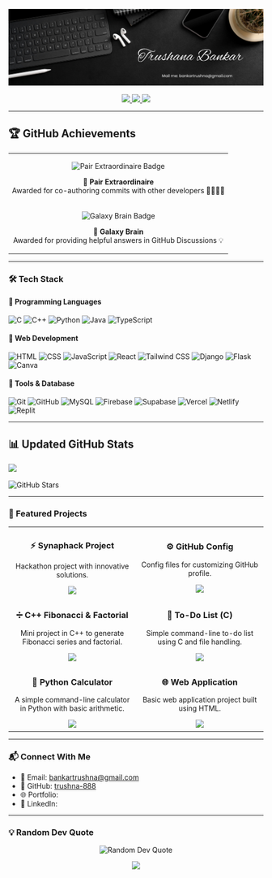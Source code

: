 ![Banner](https://github.com/yogendra-08/super-duper/blob/main/trushna.png?raw=true)

<p align="center">
  <a href="mailto:bankertrushna@gmail.com">
    <img src="https://img.shields.io/badge/Email-D14836?style=for-the-badge&logo=gmail&logoColor=white" />
  </a>
  <a href="">
    <img src="https://img.shields.io/badge/Portfolio-000000?style=for-the-badge&logo=vercel&logoColor=white" />
  </a>
  <a href="https://github.com/trushna-888">
    <img src="https://img.shields.io/badge/GitHub-181717?style=for-the-badge&logo=github&logoColor=white" />
  </a>
</p>

---

## 🏆 GitHub Achievements  

<table>
  <!-- Pair Extraordinaire -->
  <tr>
    <td align="center">
      <p align="center">
        <img src="https://github.githubassets.com/images/modules/profile/achievements/pair-extraordinaire-default.png" 
             width="120" 
             alt="Pair Extraordinaire Badge"/>
      </p>
      <p align="center">
        <b>🤝 Pair Extraordinaire</b> <br/>
        Awarded for co-authoring commits with other developers 👨‍💻👩‍💻
      </p>
    </td>
  </tr>  

  <!-- Galaxy Brain -->
  <tr>
    <td align="center">
      <p align="center">
        <img src="https://github.githubassets.com/images/modules/profile/achievements/galaxy-brain-default.png" 
             width="120" 
             alt="Galaxy Brain Badge"/>
      </p>
      <p align="center">
        <b>🧠 Galaxy Brain</b> <br/>
        Awarded for providing helpful answers in GitHub Discussions 💡
      </p>
    </td>  
  </tr>  
</table>

---


### 🛠️ Tech Stack  

#### 🔹 Programming Languages  
<p align="left">
  <img src="https://skillicons.dev/icons?i=c" height="55" alt="C"/>  
  <img src="https://skillicons.dev/icons?i=cpp" height="55" alt="C++"/>  
  <img src="https://skillicons.dev/icons?i=python" height="55" alt="Python"/>  
  <img src="https://skillicons.dev/icons?i=java" height="55" alt="Java"/>  
  <img src="https://skillicons.dev/icons?i=typescript" height="55" alt="TypeScript"/>  
</p>

#### 🔹 Web Development  
<p align="left">
  <img src="https://skillicons.dev/icons?i=html" height="55" alt="HTML"/>  
  <img src="https://skillicons.dev/icons?i=css" height="55" alt="CSS"/>  
  <img src="https://skillicons.dev/icons?i=javascript" height="55" alt="JavaScript"/>  
  <img src="https://skillicons.dev/icons?i=react" height="55" alt="React"/>  
  <img src="https://skillicons.dev/icons?i=tailwind" height="55" alt="Tailwind CSS"/>  
  <img src="https://skillicons.dev/icons?i=django" height="55" alt="Django"/>  
  <img src="https://skillicons.dev/icons?i=flask" height="55" alt="Flask"/>  
  <img src="https://skillicons.dev/icons?i=canva" height="55" alt="Canva"/>  
</p>

#### 🔹 Tools & Database  
<p align="left">
  <img src="https://skillicons.dev/icons?i=git" height="55" alt="Git"/>  
  <img src="https://skillicons.dev/icons?i=github" height="55" alt="GitHub"/>  
  <img src="https://skillicons.dev/icons?i=mysql" height="55" alt="MySQL"/>  
  <img src="https://skillicons.dev/icons?i=firebase" height="55" alt="Firebase"/>  
  <img src="https://skillicons.dev/icons?i=supabase" height="55" alt="Supabase"/>  
  <img src="https://skillicons.dev/icons?i=vercel" height="55" alt="Vercel"/>  
  <img src="https://skillicons.dev/icons?i=netlify" height="55" alt="Netlify"/>  
  <img src="https://skillicons.dev/icons?i=replit" height="55" alt="Replit"/>  
</p>

---

## 📊 Updated GitHub Stats

<p align="left">
  <img src="https://github-readme-streak-stats.herokuapp.com/?user=trushna-888&theme=dark" height="180"/>
</p>


![GitHub Stars](https://github-readme-stats.vercel.app/api?username=trushna-888&show_icons=true&include_all_commits=true&count_private=true&custom_title=My%20GitHub%20Stats&hide=contribs&hide_rank=true)

---

### 📌 Featured Projects  

<table align="center">
  <tr>
    <td width="50%" align="center">
      <h3>⚡ Synaphack Project</h3>
      <p>Hackathon project with innovative solutions.</p>
      <a href="https://github.com/trushna-888/synaphack-project">
        <img src="https://img.shields.io/badge/View%20Repo-181717?style=for-the-badge&logo=github"/>
      </a>
    </td>
    <td width="50%" align="center">
      <h3>⚙️ GitHub Config</h3>
      <p>Config files for customizing GitHub profile.</p>
      <a href="https://github.com/trushna-888/trushna-888">
        <img src="https://img.shields.io/badge/View%20Repo-181717?style=for-the-badge&logo=github"/>
      </a>
    </td>
  </tr>
  <tr>
    <td width="50%" align="center">
      <h3>➗ C++ Fibonacci & Factorial</h3>
      <p>Mini project in C++ to generate Fibonacci series and factorial.</p>
      <a href="https://github.com/trushna-888/cpp-fibonacci-factorial">
        <img src="https://img.shields.io/badge/View%20Repo-181717?style=for-the-badge&logo=github"/>
      </a>
    </td>
    <td width="50%" align="center">
      <h3>📝 To-Do List (C)</h3>
      <p>Simple command-line to-do list using C and file handling.</p>
      <a href="https://github.com/trushna-888/todo-list-c">
        <img src="https://img.shields.io/badge/View%20Repo-181717?style=for-the-badge&logo=github"/>
      </a>
    </td>
  </tr>
  <tr>
    <td width="50%" align="center">
      <h3>🐍 Python Calculator</h3>
      <p>A simple command-line calculator in Python with basic arithmetic.</p>
      <a href="https://github.com/trushna-888/python-calculator">
        <img src="https://img.shields.io/badge/View%20Repo-181717?style=for-the-badge&logo=github"/>
      </a>
    </td>
    <td width="50%" align="center">
      <h3>🌐 Web Application</h3>
      <p>Basic web application project built using HTML.</p>
      <a href="https://github.com/trushna-888/web-application">
        <img src="https://img.shields.io/badge/View%20Repo-181717?style=for-the-badge&logo=github"/>
      </a>
    </td>
  </tr>
</table>

---

### 📬 Connect With Me  


- 📧 Email: [bankartrushna@gmail.com](mailto:bankartrushna@gmail.com)
- 🔗 GitHub: [trushna-888](https://github.com/trushna-888)   
- 🌐 Portfolio:
- 💼 LinkedIn: 


---

### 💡 Random Dev Quote  

<p align="center">
  <img src="https://quotes-github-readme.vercel.app/api?type=horizontal&theme=radical" alt="Random Dev Quote"/>
</p>

<p align="center">
  <img src="https://capsule-render.vercel.app/api?type=waving&color=gradient&height=120&section=footer"/>
</p> 











